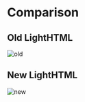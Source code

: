 # Comparison

## Old LightHTML

![old](/resources/old.png)

## New LightHTML

![new](/resources/new.png)
